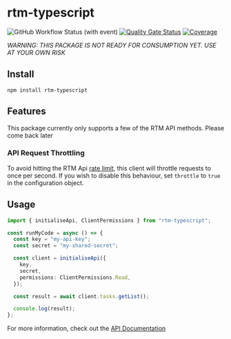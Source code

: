 # rtm-typescript

![GitHub Workflow Status (with event)](https://img.shields.io/github/actions/workflow/status/benwainwright/rtm-typescript/main.yml)
[![Quality Gate Status](https://sonarcloud.io/api/project_badges/measure?project=benwainwright_rtm-typescript&metric=alert_status)](https://sonarcloud.io/summary/new_code?id=benwainwright_rtm-typescript)
[![Coverage](https://sonarcloud.io/api/project_badges/measure?project=benwainwright_rtm-typescript&metric=coverage)](https://sonarcloud.io/summary/new_code?id=benwainwright_rtm-typescript)

_WARNING: THIS PACKAGE IS NOT READY FOR CONSUMPTION YET. USE AT YOUR OWN RISK_

## Install

```
npm install rtm-typescript
```

## Features

This package currently only supports a few of the RTM API methods. Please come
back later

### API Request Throttling

To avoid hitting the RTM Api [rate limit](https://www.rememberthemilk.com/services/api/ratelimit.rtm), this client will throttle requests to once per second. If you wish to disable this behaviour, set `throttle` to `true` in the configuration object.

## Usage

```TypeScript
import { initialiseApi, ClientPermissions } from "rtm-typescript";

const runMyCode = async () => {
  const key = "my-api-key";
  const secret = "my-shared-secret";

  const client = initialiseApi({
    key,
    secret,
    permissions: ClientPermissions.Read,
  });

  const result = await client.tasks.getList();

  console.log(result);
};

```

For more information, check out the [API Documentation](./docs/README.md)
